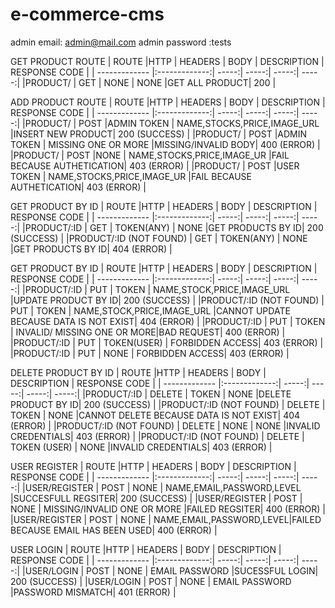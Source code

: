 # e-commerce-cms

admin email: admin@mail.com
admin password :tests


GET PRODUCT ROUTE
|    ROUTE     |HTTP            | HEADERS  | BODY  | DESCRIPTION  | RESPONSE CODE    |
| ------------- |:-------------:|    -----:| -----:|        -----:|       -----:|
|PRODUCT/       |  GET          |   NONE   | NONE  |GET ALL PRODUCT|    200      |

ADD PRODUCT ROUTE
|    ROUTE     |HTTP            | HEADERS  | BODY  | DESCRIPTION  | RESPONSE CODE    |
| ------------- |:-------------:|    -----:| -----:|        -----:|       -----:|
|PRODUCT/       |  POST          |ADMIN TOKEN   | NAME,STOCKS,PRICE,IMAGE_URL  |INSERT NEW PRODUCT|    200 (SUCCESS)      |
|PRODUCT/       |  POST          |ADMIN TOKEN   | MISSING ONE OR MORE   |MISSING/INVALID BODY|    400 (ERROR)      |
|PRODUCT/       |  POST          |NONE   | NAME,STOCKS,PRICE,IMAGE_UR   |FAIL BECAUSE AUTHETICATION|    403 (ERROR)      |
|PRODUCT/       |  POST          |USER TOKEN   | NAME,STOCKS,PRICE,IMAGE_UR   |FAIL BECAUSE AUTHETICATION|    403 (ERROR)      |

GET PRODUCT BY ID
|    ROUTE     |HTTP            | HEADERS  | BODY  | DESCRIPTION  | RESPONSE CODE    |
| ------------- |:-------------:|    -----:| -----:|        -----:|       -----:|
|PRODUCT/:ID       |  GET          |   TOKEN(ANY)   | NONE |GET PRODUCTS BY ID|    200 (SUCCESS)      |
|PRODUCT/:ID (NOT FOUND)       |  GET          |   TOKEN(ANY)   | NONE |GET PRODUCTS BY ID|    404 (ERROR)      |

GET PRODUCT BY ID
|    ROUTE     |HTTP            | HEADERS  | BODY  | DESCRIPTION  | RESPONSE CODE    |
| ------------- |:-------------:|    -----:| -----:|        -----:|       -----:|
|PRODUCT/:ID       |  PUT          |   TOKEN   | NAME,STOCK,PRICE,IMAGE_URL |UPDATE PRODUCT BY ID|    200 (SUCCESS)      |
|PRODUCT/:ID (NOT FOUND)      |  PUT          |   TOKEN   | NAME,STOCK,PRICE,IMAGE_URL |CANNOT UPDATE BECAUSE DATA IS NOT EXIST|    404 (ERROR)      |
|PRODUCT/:ID     |  PUT          |   TOKEN   | INVALID/ MISSING ONE OR MORE|BAD REQUEST|    400 (ERROR)      |
|PRODUCT/:ID     |  PUT          |   TOKEN(USER)   | FORBIDDEN ACCESS|    403 (ERROR)      |
|PRODUCT/:ID     |  PUT          |   NONE   | FORBIDDEN ACCESS|    403 (ERROR)      |

DELETE PRODUCT BY ID
|    ROUTE     |HTTP            | HEADERS  | BODY  | DESCRIPTION  | RESPONSE CODE    |
| ------------- |:-------------:|    -----:| -----:|        -----:|       -----:|
|PRODUCT/:ID       |  DELETE          |   TOKEN   | NONE |DELETE PRODUCT BY ID|    200 (SUCCESS)      |
|PRODUCT/:ID (NOT FOUND)    |  DELETE          |   TOKEN   | NONE |CANNOT DELETE BECAUSE DATA IS NOT EXIST|    404 (ERROR)      |
|PRODUCT/:ID (NOT FOUND)    |  DELETE          |   NONE   | NONE |INVALID CREDENTIALS|    403 (ERROR)      |
|PRODUCT/:ID (NOT FOUND)    |  DELETE          |   TOKEN (USER)   | NONE |INVALID CREDENTIALS|    403 (ERROR)      |



USER REGISTER
|    ROUTE     |HTTP            | HEADERS  | BODY  | DESCRIPTION  | RESPONSE CODE    |
| ------------- |:-------------:|    -----:| -----:|        -----:|       -----:|
|USER/REGISTER       |  POST          |   NONE   | NAME,EMAIL,PASSWORD,LEVEL |SUCCESFULL REGSITER|    200 (SUCCESS)      |
|USER/REGISTER       |  POST          |   NONE   | MISSING/INVALID ONE OR MORE |FAILED REGSITER|    400 (ERROR)      |
|USER/REGISTER       |  POST          |   NONE   | NAME,EMAIL,PASSWORD,LEVEL|FAILED BECAUSE EMAIL HAS BEEN USED|    400 (ERROR)      |



USER LOGIN
|    ROUTE     |HTTP            | HEADERS  | BODY  | DESCRIPTION  | RESPONSE CODE    |
| ------------- |:-------------:|    -----:| -----:|        -----:|       -----:|
|USER/LOGIN       |  POST          |   NONE   | EMAIL PASSWORD |SUCESSFUL LOGIN|    200 (SUCCESS)      |
|USER/LOGIN       |  POST          |   NONE   | EMAIL PASSWORD |PASSWORD MISMATCH|    401 (ERROR)      |
